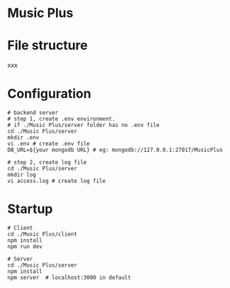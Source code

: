 # Music Plus
# File structure
xxx
# Configuration
```shell
# backend server
# step 1, create .env environment.  
# if ./Music Plus/server folder has no .env file
cd ./Music Plus/server
mkdir .env
vi .env # create .env file
DB_URL=${your mongodb URL} # eg: mongodb://127.0.0.1:27017/MusicPlus

# step 2, create log file
cd ./Music Plus/server
mkdir log
vi access.log # create log file
```
# Startup
```shell
# Client
cd ./Music Plus/client
npm install 
npm run dev

# Server
cd ./Music Plus/server
npm install
npm server  # localhost:3000 in default
```